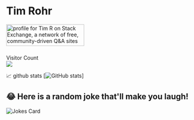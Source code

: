 # Tim Rohr
<a href="https://stackexchange.com/users/5815467"><img src="https://stackexchange.com/users/flair/5815467.png?theme=dark" width="208" height="58" alt="profile for Tim R on Stack Exchange, a network of free, community-driven Q&amp;A sites" title="profile for Tim R on Stack Exchange, a network of free, community-driven Q&amp;A sites"></a>

###
Visitor Count <br>
![](https://komarev.com/ghpvc/?username=TimRohr&color=brightgreen&style=plastic)

📈 github stats
[![GitHub stats](https://github-readme-stats-git-masterrstaa-rickstaa.vercel.app/api?username=TimRohr&theme=merko)]

## 😂 Here is a random joke that'll make you laugh!
![Jokes Card](https://readme-jokes.vercel.app/api)
